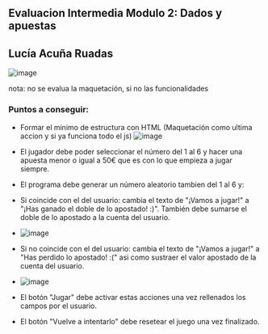 ## Evaluacion Intermedia Modulo 2: Dados y apuestas
## Lucía Acuña Ruadas
![image](https://user-images.githubusercontent.com/94449849/162711002-3290dc82-bd3d-4cb1-817f-254d445e07a0.png)

nota: no se evalua la maquetación, si no las funcionalidades

### Puntos a conseguir:
- Formar el minimo de estructura con HTML (Maquetación como ultima accion y si ya funciona todo el js)
![image](https://user-images.githubusercontent.com/94449849/162711558-ae98aea9-5de5-4b94-9c87-4a159f0a6e5c.png)

- El jugador debe poder seleccionar el número del 1 al 6 y hacer una apuesta menor o igual a 50€ que es con lo que empieza a jugar siempre. 
- El programa debe generar un número aleatorio tambien del 1 al 6 y:
-    Si coincide con el del  usuario: cambia el texto de "¡Vamos a jugar!" a "¡Has ganado el doble de lo apostado! :)". También debe sumarse el  doble de lo apostado a la cuenta del usuario.
-    ![image](https://user-images.githubusercontent.com/94449849/162713942-0d3600ff-f60f-4934-a9df-6812f281d236.png)

-    Si no coincide con el del  usuario: cambia el texto de "¡Vamos a jugar!" a "Has perdido lo apostado! :(" asi como sustraer el valor apostado de la cuenta del usuario.
-    ![image](https://user-images.githubusercontent.com/94449849/162714073-4b04eaf8-fd1a-4b4d-92fa-26dfdcd8fc8a.png)

- El botón "Jugar" debe activar estas acciones una vez rellenados los campos por el usuario.
- El botón "Vuelve a intentarlo" debe resetear el juego una vez finalizado.
